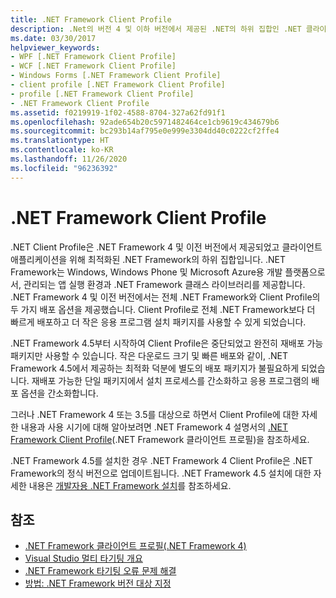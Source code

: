 ```yaml
---
title: .NET Framework Client Profile
description: .Net의 버전 4 및 이하 버전에서 제공된 .NET의 하위 집합인 .NET 클라이언트 프로필에 대해 알아봅니다.
ms.date: 03/30/2017
helpviewer_keywords:
- WPF [.NET Framework Client Profile]
- WCF [.NET Framework Client Profile]
- Windows Forms [.NET Framework Client Profile]
- client profile [.NET Framework Client Profile]
- profile [.NET Framework Client Profile]
- .NET Framework Client Profile
ms.assetid: f0219919-1f02-4588-8704-327a62fd91f1
ms.openlocfilehash: 92ade654b20c5971482464ce1cb9619c434679b6
ms.sourcegitcommit: bc293b14af795e0e999e3304dd40c0222cf2ffe4
ms.translationtype: HT
ms.contentlocale: ko-KR
ms.lasthandoff: 11/26/2020
ms.locfileid: "96236392"
---
```

# <a name="net-framework-client-profile"></a>.NET Framework Client Profile

.NET Client Profile은 .NET Framework 4 및 이전 버전에서 제공되었고 클라이언트 애플리케이션을 위해 최적화된 .NET Framework의 하위 집합입니다. .NET Framework는 Windows, Windows Phone 및 Microsoft Azure용 개발 플랫폼으로서, 관리되는 앱 실행 환경과 .NET Framework 클래스 라이브러리를 제공합니다. .NET Framework 4 및 이전 버전에서는 전체 .NET Framework와 Client Profile의 두 가지 배포 옵션을 제공했습니다. Client Profile로 전체 .NET Framework보다 더 빠르게 배포하고 더 작은 응용 프로그램 설치 패키지를 사용할 수 있게 되었습니다.  
  
 .NET Framework 4.5부터 시작하여 Client Profile은 중단되었고 완전히 재배포 가능 패키지만 사용할 수 있습니다. 작은 다운로드 크기 및 빠른 배포와 같이, .NET Framework 4.5에서 제공하는 최적화 덕분에 별도의 배포 패키지가 불필요하게 되었습니다. 재배포 가능한 단일 패키지에서 설치 프로세스를 간소화하고 응용 프로그램의 배포 옵션을 간소화합니다.  
  
 그러나 .NET Framework 4 또는 3.5를 대상으로 하면서 Client Profile에 대한 자세한 내용과 사용 시기에 대해 알아보려면 .NET Framework 4 설명서의 [.NET Framework Client Profile](/previous-versions/dotnet/netframework-4.0/cc656912(v=vs.100))(.NET Framework 클라이언트 프로필)을 참조하세요.  
  
 .NET Framework 4.5를 설치한 경우 .NET Framework 4 Client Profile은 .NET Framework의 정식 버전으로 업데이트됩니다. .NET Framework 4.5 설치에 대한 자세한 내용은 [개발자용 .NET Framework 설치](../install/guide-for-developers.md)를 참조하세요.  
  
## <a name="see-also"></a>참조

- [.NET Framework 클라이언트 프로필(.NET Framework 4)](/previous-versions/dotnet/netframework-4.0/cc656912(v=vs.100))
- [Visual Studio 멀티 타기팅 개요](/visualstudio/ide/visual-studio-multi-targeting-overview)
- [.NET Framework 타기팅 오류 문제 해결](/visualstudio/msbuild/troubleshooting-dotnet-framework-targeting-errors)
- [방법: .NET Framework 버전 대상 지정](/visualstudio/ide/visual-studio-multi-targeting-overview)
